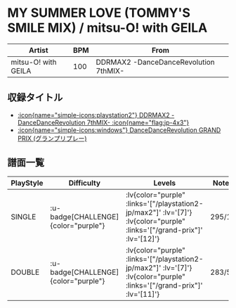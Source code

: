 # MY SUMMER LOVE (TOMMY'S SMILE MIX) / mitsu-O! with GEILA

|Artist|BPM|From|
|------|---|----|
|mitsu-O! with GEILA|100|DDRMAX2 -DanceDanceRevolution 7thMIX-|

## 収録タイトル

- [ :icon{name="simple-icons:playstation2"} DDRMAX2 -DanceDanceRevolution 7thMIX- :icon{name="flag:jp-4x3"} ](/playstation2-jp/max2)
- [ :icon{name="simple-icons:windows"} DanceDanceRevolution GRAND PRIX (グランプリプレー)](/grand-prix)

## 譜面一覧

|PlayStyle|Difficulty|Levels|Notes|Movie|
|---------|----------|------|-----|-----|
|SINGLE| :u-badge[CHALLENGE]{color="purple"} | :lv{color="purple" :links='["/playstation2-jp/max2"]' :lv='[7]'}  :lv{color="purple" :links='["/grand-prix"]' :lv='[12]'} |295/11||
|DOUBLE| :u-badge[CHALLENGE]{color="purple"} | :lv{color="purple" :links='["/playstation2-jp/max2"]' :lv='[7]'}  :lv{color="purple" :links='["/grand-prix"]' :lv='[11]'} |283/5||
